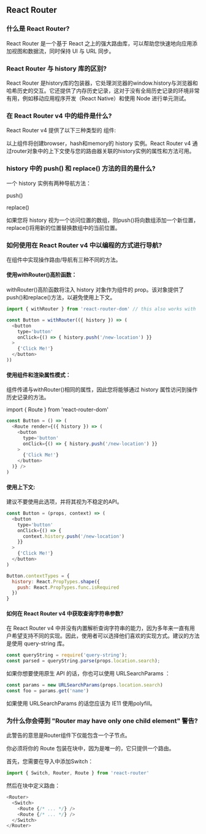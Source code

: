 ## React Router

### 什么是 React Router?

React Router 是一个基于 React 之上的强大路由库，可以帮助您快速地向应用添加视图和数据流，同时保持 UI 与 URL 同步。

### React Router 与 history 库的区别?

React Router 是history库的包装器，它处理浏览器的window.history与浏览器和哈希历史的交互。它还提供了内存历史记录，这对于没有全局历史记录的环境非常有用，例如移动应用程序开发（React Native）和使用 Node 进行单元测试。

### 在 React Router v4 中的<Router>组件是什么?

React Router v4 提供了以下三种类型的 <Router> 组件:

<BrowserRouter>

<HashRouter>

<MemoryRouter>

以上组件将创建browser，hash和memory的 history 实例。React Router v4 通过router对象中的上下文使与您的路由器关联的history实例的属性和方法可用。

### history 中的 push() 和 replace() 方法的目的是什么?

一个 history 实例有两种导航方法：

push()

replace()

如果您将 history 视为一个访问位置的数组，则push()将向数组添加一个新位置，replace()将用新的位置替换数组中的当前位置。

### 如何使用在 React Router v4 中以编程的方式进行导航?

在组件中实现操作路由/导航有三种不同的方法。

#### 使用withRouter()高阶函数：

withRouter()高阶函数将注入 history 对象作为组件的 prop。该对象提供了push()和replace()方法，以避免使用上下文。

```js
import { withRouter } from 'react-router-dom' // this also works with 'react-router-native'

const Button = withRouter(({ history }) => (
  <button
    type='button'
    onClick={() => { history.push('/new-location') }}
  >
    {'Click Me!'}
  </button>
))
```

#### 使用<Route>组件和渲染属性模式：

<Route>组件传递与withRouter()相同的属性，因此您将能够通过 history 属性访问到操作历史记录的方法。

import { Route } from 'react-router-dom'

```js
const Button = () => (
  <Route render={({ history }) => (
    <button
      type='button'
      onClick={() => { history.push('/new-location') }}
    >
      {'Click Me!'}
    </button>
  )} />
)
```

#### 使用上下文:

建议不要使用此选项，并将其视为不稳定的API。

```js
const Button = (props, context) => (
  <button
    type='button'
    onClick={() => {
      context.history.push('/new-location')
    }}
  >
    {'Click Me!'}
  </button>
)

Button.contextTypes = {
  history: React.PropTypes.shape({
    push: React.PropTypes.func.isRequired
  })
}
```

#### 如何在 React Router v4 中获取查询字符串参数?

在 React Router v4 中并没有内置解析查询字符串的能力，因为多年来一直有用户希望支持不同的实现。因此，使用者可以选择他们喜欢的实现方式。建议的方法是使用 query-string 库。

```js
const queryString = require('query-string');
const parsed = queryString.parse(props.location.search);
```

如果你想要使用原生 API 的话，你也可以使用 URLSearchParams ：

```js
const params = new URLSearchParams(props.location.search)
const foo = params.get('name')
```

如果使用 URLSearchParams 的话您应该为 IE11 使用polyfill。

### 为什么你会得到 "Router may have only one child element" 警告?

此警告的意思是Router组件下仅能包含一个子节点。

你必须将你的 Route 包装在<Switch>块中，因为<Switch>是唯一的，它只提供一个路由。

首先，您需要在导入中添加Switch：

```js
import { Switch, Router, Route } from 'react-router'

```
然后在<Switch>块中定义路由：

```js
<Router>
  <Switch>
    <Route {/* ... */} />
    <Route {/* ... */} />
  </Switch>
</Router>

```